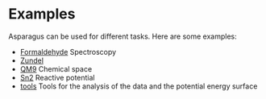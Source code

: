 # Examples

Asparagus can be used for different tasks. Here are some examples:

- [Formaldehyde](formaldehyde.md) Spectroscopy
- [Zundel](water.md) 
- [QM9](qm9.md) Chemical space
- [Sn2](sn2.md) Reactive potential
- [tools](tools.md) Tools for the analysis of the data and the potential energy surface

